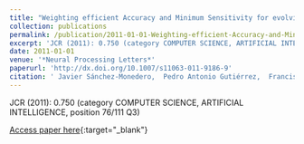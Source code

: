 ```yaml
---
title: "Weighting efficient Accuracy and Minimum Sensitivity for evolving multi-class classifiers"
collection: publications
permalink: /publication/2011-01-01-Weighting-efficient-Accuracy-and-Minimum-Sensitivity-for-evolving-multi-class-classifiers
excerpt: 'JCR (2011): 0.750 (category COMPUTER SCIENCE, ARTIFICIAL INTELLIGENCE, position 76/111 Q3)'
date: 2011-01-01
venue: '*Neural Processing Letters*'
paperurl: 'http://dx.doi.org/10.1007/s11063-011-9186-9'
citation: ' Javier Sánchez-Monedero,  Pedro Antonio Gutiérrez,  Francisco Fernandez-Navarro,  César Hervás-Martínez, &quot;Weighting efficient Accuracy and Minimum Sensitivity for evolving multi-class classifiers.&quot; *Neural Processing Letters*, Vol.34(2), 2011, pp.1370-4621.'
---
```

JCR (2011): 0.750 (category COMPUTER SCIENCE, ARTIFICIAL INTELLIGENCE, position 76/111 Q3)

[Access paper here](http://dx.doi.org/10.1007/s11063-011-9186-9){:target="_blank"}
